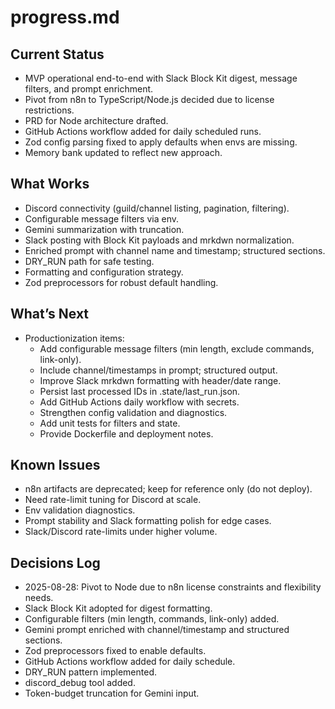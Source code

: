 # progress.md

## Current Status
- MVP operational end-to-end with Slack Block Kit digest, message filters, and prompt enrichment.
- Pivot from n8n to TypeScript/Node.js decided due to license restrictions.
- PRD for Node architecture drafted.
- GitHub Actions workflow added for daily scheduled runs.
- Zod config parsing fixed to apply defaults when envs are missing.
- Memory bank updated to reflect new approach.

## What Works
- Discord connectivity (guild/channel listing, pagination, filtering).
- Configurable message filters via env.
- Gemini summarization with truncation.
- Slack posting with Block Kit payloads and mrkdwn normalization.
- Enriched prompt with channel name and timestamp; structured sections.
- DRY_RUN path for safe testing.
- Formatting and configuration strategy.
- Zod preprocessors for robust default handling.

## What’s Next
- Productionization items:
  - Add configurable message filters (min length, exclude commands, link-only).
  - Include channel/timestamps in prompt; structured output.
  - Improve Slack mrkdwn formatting with header/date range.
  - Persist last processed IDs in .state/last_run.json.
  - Add GitHub Actions daily workflow with secrets.
  - Strengthen config validation and diagnostics.
  - Add unit tests for filters and state.
  - Provide Dockerfile and deployment notes.

## Known Issues
- n8n artifacts are deprecated; keep for reference only (do not deploy).
- Need rate-limit tuning for Discord at scale.
- Env validation diagnostics.
- Prompt stability and Slack formatting polish for edge cases.
- Slack/Discord rate-limits under higher volume.

## Decisions Log
- 2025-08-28: Pivot to Node due to n8n license constraints and flexibility needs.
- Slack Block Kit adopted for digest formatting.
- Configurable filters (min length, commands, link-only) added.
- Gemini prompt enriched with channel/timestamp and structured sections.
- Zod preprocessors fixed to enable defaults.
- GitHub Actions workflow added for daily schedule.
- DRY_RUN pattern implemented.
- discord_debug tool added.
- Token-budget truncation for Gemini input.
